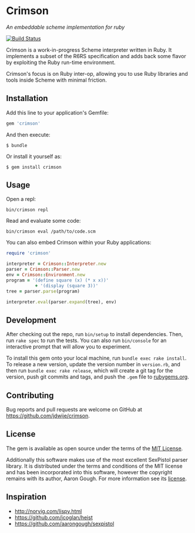 # Crimson

*An embeddable scheme implementation for ruby*

[![Build Status](https://travis-ci.org/jdwije/crimson.svg)](https://travis-ci.org/jdwije/crimson)

Crimson is a work-in-progress Scheme interpreter written in Ruby. It implements
a subset of the R6RS specification and adds back some flavor by exploiting the
Ruby run-time environment.

Crimson's focus is on Ruby inter-op, allowing you to use Ruby libraries and tools
inside Scheme with minimal friction.

## Installation

Add this line to your application's Gemfile:

```ruby
gem 'crimson'
```

And then execute:

    $ bundle

Or install it yourself as:

    $ gem install crimson

## Usage

Open a repl:

```
bin/crimson repl
```

Read and evaluate some code:

```
bin/crimson eval /path/to/code.scm
```

You can also embed Crimson within your Ruby applications:

```ruby
require 'crimson'

interpreter = Crimson::Interpreter.new
parser = Crimson::Parser.new
env = Crimson::Environment.new
program = '(define square (x) (* x x))'
           + '(display (square 3))'
tree = parser.parse(program)

interpreter.eval(parser.expand(tree), env)
```
## Development

After checking out the repo, run `bin/setup` to install dependencies. Then, run `rake spec` to run the tests. You can also run `bin/console` for an interactive prompt that will allow you to experiment.

To install this gem onto your local machine, run `bundle exec rake install`. To release a new version, update the version number in `version.rb`, and then run `bundle exec rake release`, which will create a git tag for the version, push git commits and tags, and push the `.gem` file to [rubygems.org](https://rubygems.org).

## Contributing

Bug reports and pull requests are welcome on GitHub at https://github.com/jdwije/crimson.


## License

The gem is available as open source under the terms of the [MIT License](http://opensource.org/licenses/MIT).

Additionally this software makes use of the most excellent SexPistol parser
library. It is distributed under the terms and conditions of the MIT license
and has been incorporated into this software, however the copyright remains
with its author, Aaron Gough. For more information see its [license](https://github.com/aarongough/sexpistol/blob/master/MIT-LICENSE).

## Inspiration

- http://norvig.com/lispy.html
- https://github.com/jcoglan/heist
- https://github.com/aarongough/sexpistol
